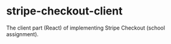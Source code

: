 # stripe-checkout-client
The client part (React) of implementing Stripe Checkout (school assignment).
